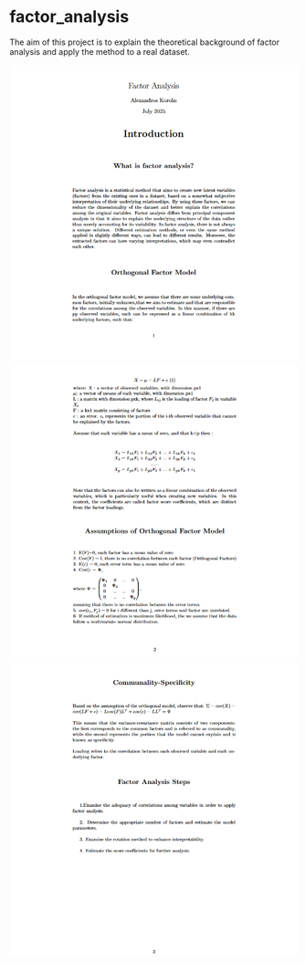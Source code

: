 # factor_analysis
The aim of this project is to explain the theoretical background of factor analysis and apply the method to a real dataset.

![Alt text](https://github.com/Alexandros-Korolis/factor_analysis/blob/main/Factor%20Analysis/1.png?raw=true)
![Alt text](https://github.com/Alexandros-Korolis/factor_analysis/blob/main/Factor%20Analysis/2.png?raw=true)
![Alt text](https://github.com/Alexandros-Korolis/factor_analysis/blob/main/Factor%20Analysis/3.png?raw=true)
